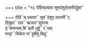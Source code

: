 +++
title = "१६ रोहिच्छ्यावा सुमदंशुर्ललामीर्द्युक्षा"

+++
रोहि᳓च् छ्यावा᳓ सुम᳓दंशुर् ललामी᳓र्  
दियुक्षा᳓ राय᳓ ऋजरा᳓शुवस्य  
वृ᳓षण्वन्तम् बि᳓भ्रती धूर्षु᳓ र᳓थम्  
मन्द्रा᳓ चिकेत ना᳓हुषीषु विक्षु᳓